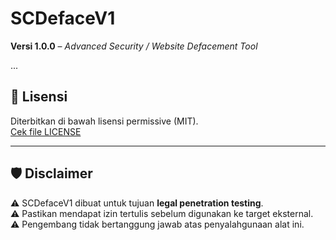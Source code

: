 # SCDefaceV1

**Versi 1.0.0** – *Advanced Security / Website Defacement Tool*

...

## 📄 Lisensi

Diterbitkan di bawah lisensi permissive (MIT).  
[Cek file LICENSE](LICENSE.md)

---

## 🛡️ Disclaimer

⚠️ SCDefaceV1 dibuat untuk tujuan **legal penetration testing**.  
⚠️ Pastikan mendapat izin tertulis sebelum digunakan ke target eksternal.  
⚠️ Pengembang tidak bertanggung jawab atas penyalahgunaan alat ini.
